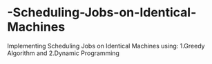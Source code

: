 # -Scheduling-Jobs-on-Identical-Machines
Implementing Scheduling Jobs on Identical Machines using: 1.Greedy Algorithm and 2.Dynamic Programming
